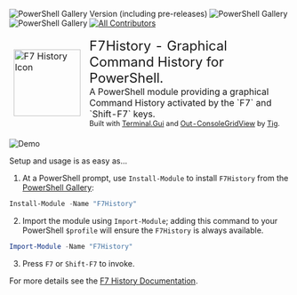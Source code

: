 ![PowerShell Gallery Version (including pre-releases)](https://img.shields.io/powershellgallery/v/F7History)
![PowerShell Gallery](https://img.shields.io/powershellgallery/dt/F7History)
![PowerShell Gallery](https://img.shields.io/powershellgallery/p/F7History)
[![All Contributors](https://img.shields.io/badge/all_contributors-1-orange.svg?style=flat-square)](#contributors-)
<table >
  <tbody style="border: 0px">
    <tr style="border: 0px">
      <td rowspan="2" style="border: 0px">
        <img src="https://gui-cs.github.io/F7History/F7HistoryIcon.png"
          alt="F7 History Icon"
          width="120px"/>
      </td>
      <td style="border: 0px">
        <span style="vertical-align:top;font-size: 1.5em;">F7History - Graphical Command History for PowerShell.</span>
        <br/>
        <span style="font-size: 1em">A PowerShell module providing a graphical Command History activated by the `F7` and `Shift-F7` keys.</span>
        <br/>
        <span style="font-size: .8em">Built with <a href="https://github.com/gui-cs/Terminal.Gui">Terminal.Gui</a> and <a href="https://github.com/PowerShell/GraphicalTools">Out-ConsoleGridView</a> by <a href="https://github.com/tig">Tig</a>.</span>
      </td>
    </tr>
  </tbody>
</table>

![Demo](https://gui-cs.github.io/F7History/F7History.gif)

Setup and usage is as easy as...

1. At a PowerShell prompt, use `Install-Module` to install `F7History` from the [PowerShell Gallery](https://www.powershellgallery.com/packages/F7History/):

```ps1
Install-Module -Name "F7History"
```

2. Import the module using `Import-Module`; adding this command to your PowerShell `$profile` will ensure the `F7History` is always available.

```ps1
Import-Module -Name "F7History"
```

3. Press `F7` or `Shift-F7` to invoke.

For more details see the [F7 History Documentation](https://gui-cs.github.io/F7History).
